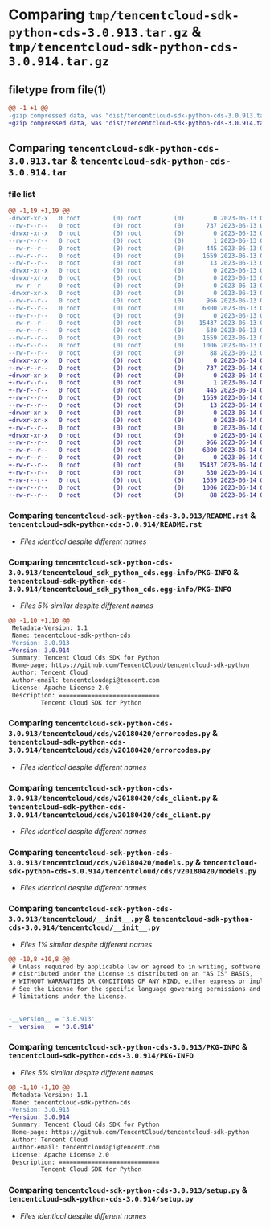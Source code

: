 # Comparing `tmp/tencentcloud-sdk-python-cds-3.0.913.tar.gz` & `tmp/tencentcloud-sdk-python-cds-3.0.914.tar.gz`

## filetype from file(1)

```diff
@@ -1 +1 @@
-gzip compressed data, was "dist/tencentcloud-sdk-python-cds-3.0.913.tar", last modified: Tue Jun 13 02:06:36 2023, max compression
+gzip compressed data, was "dist/tencentcloud-sdk-python-cds-3.0.914.tar", last modified: Wed Jun 14 00:21:19 2023, max compression
```

## Comparing `tencentcloud-sdk-python-cds-3.0.913.tar` & `tencentcloud-sdk-python-cds-3.0.914.tar`

### file list

```diff
@@ -1,19 +1,19 @@
-drwxr-xr-x   0 root         (0) root         (0)        0 2023-06-13 02:06:36.000000 tencentcloud-sdk-python-cds-3.0.913/
--rw-r--r--   0 root         (0) root         (0)      737 2023-06-13 02:06:36.000000 tencentcloud-sdk-python-cds-3.0.913/README.rst
-drwxr-xr-x   0 root         (0) root         (0)        0 2023-06-13 02:06:36.000000 tencentcloud-sdk-python-cds-3.0.913/tencentcloud_sdk_python_cds.egg-info/
--rw-r--r--   0 root         (0) root         (0)        1 2023-06-13 02:06:36.000000 tencentcloud-sdk-python-cds-3.0.913/tencentcloud_sdk_python_cds.egg-info/dependency_links.txt
--rw-r--r--   0 root         (0) root         (0)      445 2023-06-13 02:06:36.000000 tencentcloud-sdk-python-cds-3.0.913/tencentcloud_sdk_python_cds.egg-info/SOURCES.txt
--rw-r--r--   0 root         (0) root         (0)     1659 2023-06-13 02:06:36.000000 tencentcloud-sdk-python-cds-3.0.913/tencentcloud_sdk_python_cds.egg-info/PKG-INFO
--rw-r--r--   0 root         (0) root         (0)       13 2023-06-13 02:06:36.000000 tencentcloud-sdk-python-cds-3.0.913/tencentcloud_sdk_python_cds.egg-info/top_level.txt
-drwxr-xr-x   0 root         (0) root         (0)        0 2023-06-13 02:06:36.000000 tencentcloud-sdk-python-cds-3.0.913/tencentcloud/
-drwxr-xr-x   0 root         (0) root         (0)        0 2023-06-13 02:06:36.000000 tencentcloud-sdk-python-cds-3.0.913/tencentcloud/cds/
--rw-r--r--   0 root         (0) root         (0)        0 2023-06-13 02:06:36.000000 tencentcloud-sdk-python-cds-3.0.913/tencentcloud/cds/__init__.py
-drwxr-xr-x   0 root         (0) root         (0)        0 2023-06-13 02:06:36.000000 tencentcloud-sdk-python-cds-3.0.913/tencentcloud/cds/v20180420/
--rw-r--r--   0 root         (0) root         (0)      966 2023-06-13 02:06:36.000000 tencentcloud-sdk-python-cds-3.0.913/tencentcloud/cds/v20180420/errorcodes.py
--rw-r--r--   0 root         (0) root         (0)     6800 2023-06-13 02:06:36.000000 tencentcloud-sdk-python-cds-3.0.913/tencentcloud/cds/v20180420/cds_client.py
--rw-r--r--   0 root         (0) root         (0)        0 2023-06-13 02:06:36.000000 tencentcloud-sdk-python-cds-3.0.913/tencentcloud/cds/v20180420/__init__.py
--rw-r--r--   0 root         (0) root         (0)    15437 2023-06-13 02:06:36.000000 tencentcloud-sdk-python-cds-3.0.913/tencentcloud/cds/v20180420/models.py
--rw-r--r--   0 root         (0) root         (0)      630 2023-06-13 02:06:36.000000 tencentcloud-sdk-python-cds-3.0.913/tencentcloud/__init__.py
--rw-r--r--   0 root         (0) root         (0)     1659 2023-06-13 02:06:36.000000 tencentcloud-sdk-python-cds-3.0.913/PKG-INFO
--rw-r--r--   0 root         (0) root         (0)     1006 2023-06-13 02:06:36.000000 tencentcloud-sdk-python-cds-3.0.913/setup.py
--rw-r--r--   0 root         (0) root         (0)       88 2023-06-13 02:06:36.000000 tencentcloud-sdk-python-cds-3.0.913/setup.cfg
+drwxr-xr-x   0 root         (0) root         (0)        0 2023-06-14 00:21:19.000000 tencentcloud-sdk-python-cds-3.0.914/
+-rw-r--r--   0 root         (0) root         (0)      737 2023-06-14 00:21:19.000000 tencentcloud-sdk-python-cds-3.0.914/README.rst
+drwxr-xr-x   0 root         (0) root         (0)        0 2023-06-14 00:21:19.000000 tencentcloud-sdk-python-cds-3.0.914/tencentcloud_sdk_python_cds.egg-info/
+-rw-r--r--   0 root         (0) root         (0)        1 2023-06-14 00:21:19.000000 tencentcloud-sdk-python-cds-3.0.914/tencentcloud_sdk_python_cds.egg-info/dependency_links.txt
+-rw-r--r--   0 root         (0) root         (0)      445 2023-06-14 00:21:19.000000 tencentcloud-sdk-python-cds-3.0.914/tencentcloud_sdk_python_cds.egg-info/SOURCES.txt
+-rw-r--r--   0 root         (0) root         (0)     1659 2023-06-14 00:21:19.000000 tencentcloud-sdk-python-cds-3.0.914/tencentcloud_sdk_python_cds.egg-info/PKG-INFO
+-rw-r--r--   0 root         (0) root         (0)       13 2023-06-14 00:21:19.000000 tencentcloud-sdk-python-cds-3.0.914/tencentcloud_sdk_python_cds.egg-info/top_level.txt
+drwxr-xr-x   0 root         (0) root         (0)        0 2023-06-14 00:21:19.000000 tencentcloud-sdk-python-cds-3.0.914/tencentcloud/
+drwxr-xr-x   0 root         (0) root         (0)        0 2023-06-14 00:21:19.000000 tencentcloud-sdk-python-cds-3.0.914/tencentcloud/cds/
+-rw-r--r--   0 root         (0) root         (0)        0 2023-06-14 00:21:19.000000 tencentcloud-sdk-python-cds-3.0.914/tencentcloud/cds/__init__.py
+drwxr-xr-x   0 root         (0) root         (0)        0 2023-06-14 00:21:19.000000 tencentcloud-sdk-python-cds-3.0.914/tencentcloud/cds/v20180420/
+-rw-r--r--   0 root         (0) root         (0)      966 2023-06-14 00:21:19.000000 tencentcloud-sdk-python-cds-3.0.914/tencentcloud/cds/v20180420/errorcodes.py
+-rw-r--r--   0 root         (0) root         (0)     6800 2023-06-14 00:21:19.000000 tencentcloud-sdk-python-cds-3.0.914/tencentcloud/cds/v20180420/cds_client.py
+-rw-r--r--   0 root         (0) root         (0)        0 2023-06-14 00:21:19.000000 tencentcloud-sdk-python-cds-3.0.914/tencentcloud/cds/v20180420/__init__.py
+-rw-r--r--   0 root         (0) root         (0)    15437 2023-06-14 00:21:19.000000 tencentcloud-sdk-python-cds-3.0.914/tencentcloud/cds/v20180420/models.py
+-rw-r--r--   0 root         (0) root         (0)      630 2023-06-14 00:21:19.000000 tencentcloud-sdk-python-cds-3.0.914/tencentcloud/__init__.py
+-rw-r--r--   0 root         (0) root         (0)     1659 2023-06-14 00:21:19.000000 tencentcloud-sdk-python-cds-3.0.914/PKG-INFO
+-rw-r--r--   0 root         (0) root         (0)     1006 2023-06-14 00:21:19.000000 tencentcloud-sdk-python-cds-3.0.914/setup.py
+-rw-r--r--   0 root         (0) root         (0)       88 2023-06-14 00:21:19.000000 tencentcloud-sdk-python-cds-3.0.914/setup.cfg
```

### Comparing `tencentcloud-sdk-python-cds-3.0.913/README.rst` & `tencentcloud-sdk-python-cds-3.0.914/README.rst`

 * *Files identical despite different names*

### Comparing `tencentcloud-sdk-python-cds-3.0.913/tencentcloud_sdk_python_cds.egg-info/PKG-INFO` & `tencentcloud-sdk-python-cds-3.0.914/tencentcloud_sdk_python_cds.egg-info/PKG-INFO`

 * *Files 5% similar despite different names*

```diff
@@ -1,10 +1,10 @@
 Metadata-Version: 1.1
 Name: tencentcloud-sdk-python-cds
-Version: 3.0.913
+Version: 3.0.914
 Summary: Tencent Cloud Cds SDK for Python
 Home-page: https://github.com/TencentCloud/tencentcloud-sdk-python
 Author: Tencent Cloud
 Author-email: tencentcloudapi@tencent.com
 License: Apache License 2.0
 Description: ============================
         Tencent Cloud SDK for Python
```

### Comparing `tencentcloud-sdk-python-cds-3.0.913/tencentcloud/cds/v20180420/errorcodes.py` & `tencentcloud-sdk-python-cds-3.0.914/tencentcloud/cds/v20180420/errorcodes.py`

 * *Files identical despite different names*

### Comparing `tencentcloud-sdk-python-cds-3.0.913/tencentcloud/cds/v20180420/cds_client.py` & `tencentcloud-sdk-python-cds-3.0.914/tencentcloud/cds/v20180420/cds_client.py`

 * *Files identical despite different names*

### Comparing `tencentcloud-sdk-python-cds-3.0.913/tencentcloud/cds/v20180420/models.py` & `tencentcloud-sdk-python-cds-3.0.914/tencentcloud/cds/v20180420/models.py`

 * *Files identical despite different names*

### Comparing `tencentcloud-sdk-python-cds-3.0.913/tencentcloud/__init__.py` & `tencentcloud-sdk-python-cds-3.0.914/tencentcloud/__init__.py`

 * *Files 1% similar despite different names*

```diff
@@ -10,8 +10,8 @@
 # Unless required by applicable law or agreed to in writing, software
 # distributed under the License is distributed on an "AS IS" BASIS,
 # WITHOUT WARRANTIES OR CONDITIONS OF ANY KIND, either express or implied.
 # See the License for the specific language governing permissions and
 # limitations under the License.
 
 
-__version__ = '3.0.913'
+__version__ = '3.0.914'
```

### Comparing `tencentcloud-sdk-python-cds-3.0.913/PKG-INFO` & `tencentcloud-sdk-python-cds-3.0.914/PKG-INFO`

 * *Files 5% similar despite different names*

```diff
@@ -1,10 +1,10 @@
 Metadata-Version: 1.1
 Name: tencentcloud-sdk-python-cds
-Version: 3.0.913
+Version: 3.0.914
 Summary: Tencent Cloud Cds SDK for Python
 Home-page: https://github.com/TencentCloud/tencentcloud-sdk-python
 Author: Tencent Cloud
 Author-email: tencentcloudapi@tencent.com
 License: Apache License 2.0
 Description: ============================
         Tencent Cloud SDK for Python
```

### Comparing `tencentcloud-sdk-python-cds-3.0.913/setup.py` & `tencentcloud-sdk-python-cds-3.0.914/setup.py`

 * *Files identical despite different names*

